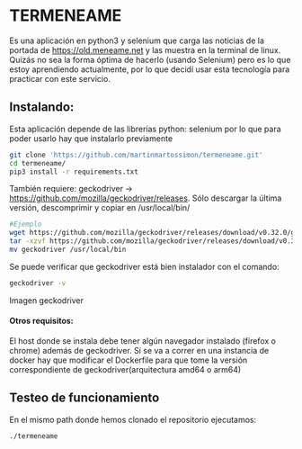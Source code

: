 # TERMENEAME
Es una aplicación en python3 y selenium que carga las noticias de la portada de https://old.meneame.net y las muestra en la terminal de linux. Quizás no sea la forma óptima de hacerlo (usando Selenium) pero es lo que estoy aprendiendo actualmente, por lo que decidí usar esta tecnología para practicar con este servicio.


## Instalando:
Esta aplicación depende de las librerías python: selenium por lo que para poder usarlo hay que instalarlo previamente
```bash
git clone 'https://github.com/martinmartossimon/termeneame.git'
cd termeneame/
pip3 install -r requirements.txt
```

También requiere: geckodriver -> https://github.com/mozilla/geckodriver/releases. Sólo descargar la última versión, descomprimir y copiar en /usr/local/bin/
```bash
#Ejemplo
wget https://github.com/mozilla/geckodriver/releases/download/v0.32.0/geckodriver-v0.32.0-linux64.tar.gz && \
tar -xzvf https://github.com/mozilla/geckodriver/releases/download/v0.32.0/geckodriver-v0.32.0-linux64.tar.gz && \
mv geckodriver /usr/local/bin
```
Se puede verificar que geckodriver está bien instalador con el comando:
```bash
geckodriver -v
```
Imagen geckodriver

#### Otros requisitos:
El host donde se instala debe tener algún navegador instalado (firefox o chrome) además de geckodriver. Si se va a correr en una instancia de docker hay que modificar el Dockerfile para que tome la versión correspondiente de geckodriver(arquitectura amd64 o arm64)


## Testeo de funcionamiento
En el mismo path donde hemos clonado el repositorio ejecutamos:
```bash
./termeneame
```



